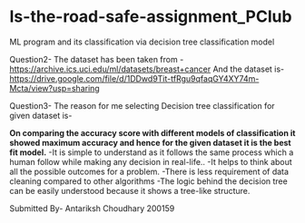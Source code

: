 # Is-the-road-safe-assignment_PClub
ML program and its classification via decision tree classification model 

Question2-
The dataset has been taken from -https://archive.ics.uci.edu/ml/datasets/breast+cancer
And the dataset is-https://drive.google.com/file/d/1DDwd9Tit-tfRgu9qfaqGY4XY74m-Mcta/view?usp=sharing

Question3-
The reason for me selecting Decision tree classification for given dataset is-

**On comparing the accuracy score with different models of classification it showed maximum accuracy
and hence for the given dataset it is the best fit model.**
-It is simple to understand as it follows the same process which a human follow while making any decision in real-life..
-It helps to think about all the possible outcomes for a problem.
-There is less requirement of data cleaning compared to other algorithms
-The logic behind the decision tree can be easily understood because it shows a tree-like structure.

Submitted By-
Antariksh Choudhary
200159
